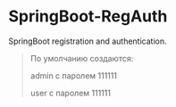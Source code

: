 # SpringBoot-RegAuth

SpringBoot registration and authentication.

> По умолчанию создаются:
>
> admin с паролем 111111
> 
> user с паролем 111111
